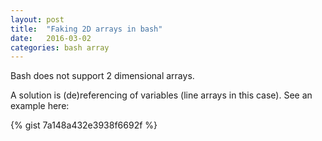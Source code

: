 ```yaml
---
layout: post
title:  "Faking 2D arrays in bash"
date:   2016-03-02
categories: bash array
---
```


Bash does not support 2 dimensional arrays.

A solution is (de)referencing of variables (line arrays in this case).
See an example here:

{% gist 7a148a432e3938f6692f %}

